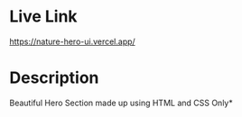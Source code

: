 # Live Link

https://nature-hero-ui.vercel.app/

# Description 

Beautiful Hero Section made up using HTML and CSS Only*

